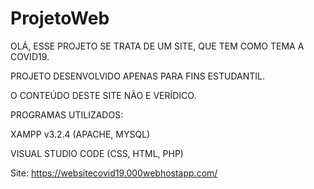 # ProjetoWeb
OLÁ, ESSE PROJETO SE TRATA DE UM SITE, QUE TEM COMO TEMA A COVID19. 

PROJETO DESENVOLVIDO APENAS PARA FINS ESTUDANTIL.

O CONTEÚDO DESTE SITE NÃO E VERÍDICO.



PROGRAMAS UTILIZADOS:

  XAMPP v3.2.4 (APACHE, MYSQL)
  
  VISUAL STUDIO CODE (CSS, HTML, PHP)
  
  
  
  
  Site: https://websitecovid19.000webhostapp.com/
